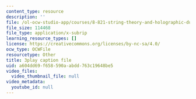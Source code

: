 ```yaml
---
content_type: resource
description: ''
file: /ol-ocw-studio-app/courses/8-821-string-theory-and-holographic-duality-fall-2014/a604dd69f658590aabdd763c19648be5_k6HCdJ9lKho.vtt
file_size: 114468
file_type: application/x-subrip
learning_resource_types: []
license: https://creativecommons.org/licenses/by-nc-sa/4.0/
ocw_type: OCWFile
resourcetype: Other
title: 3play caption file
uid: a604dd69-f658-590a-abdd-763c19648be5
video_files:
  video_thumbnail_file: null
video_metadata:
  youtube_id: null
---
```

